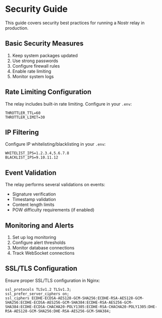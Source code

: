 # Security Guide

This guide covers security best practices for running a Nostr relay in production.

## Basic Security Measures

1. Keep system packages updated
2. Use strong passwords
3. Configure firewall rules
4. Enable rate limiting
5. Monitor system logs

## Rate Limiting Configuration

The relay includes built-in rate limiting. Configure in your `.env`:

```env
THROTTLER_TTL=60
THROTTLER_LIMIT=30
```

## IP Filtering

Configure IP whitelisting/blacklisting in your `.env`:

```env
WHITELIST_IPS=1.2.3.4,5.6.7.8
BLACKLIST_IPS=9.10.11.12
```

## Event Validation

The relay performs several validations on events:
- Signature verification
- Timestamp validation
- Content length limits
- POW difficulty requirements (if enabled)

## Monitoring and Alerts

1. Set up log monitoring
2. Configure alert thresholds
3. Monitor database connections
4. Track WebSocket connections

## SSL/TLS Configuration

Ensure proper SSL/TLS configuration in Nginx:

```nginx
ssl_protocols TLSv1.2 TLSv1.3;
ssl_prefer_server_ciphers on;
ssl_ciphers ECDHE-ECDSA-AES128-GCM-SHA256:ECDHE-RSA-AES128-GCM-SHA256:ECDHE-ECDSA-AES256-GCM-SHA384:ECDHE-RSA-AES256-GCM-SHA384:ECDHE-ECDSA-CHACHA20-POLY1305:ECDHE-RSA-CHACHA20-POLY1305:DHE-RSA-AES128-GCM-SHA256:DHE-RSA-AES256-GCM-SHA384;
```
